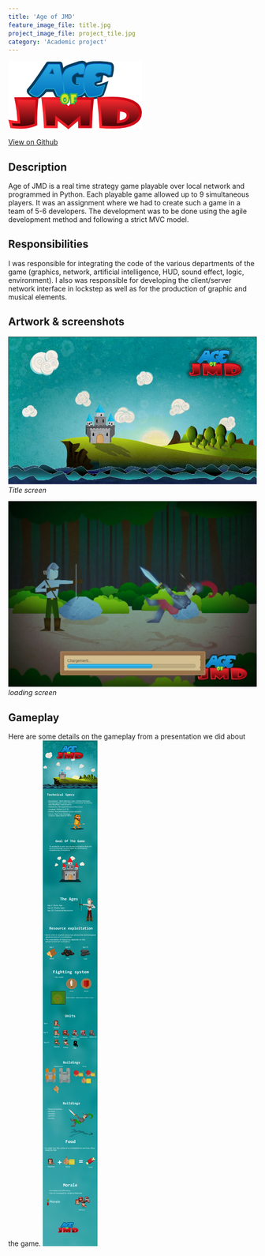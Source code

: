 ```yaml
---
title: 'Age of JMD'
feature_image_file: title.jpg
project_image_file: project_tile.jpg
category: 'Academic project'
---
```


![](age_of_jmd_logo.png)
<div class="text-center">
    <a href="https://github.com/TeamBatman/AgeOfJMD" class="btn btn-ghost" target="_blank"><i class="fa fa-github" aria-hidden="true"></i> View on Github</a>
</div>



## Description
Age of JMD is a real time strategy game playable over local network and programmed in Python. 
Each playable game allowed up to 9 simultaneous players. It was an assignment where we had to create such a game in a team of 5-6 developers. 
The development was to be done using the agile development method and following a strict MVC model.

## Responsibilities
I was responsible for integrating the code of the various departments of the game
(graphics, network, artificial intelligence, HUD, sound effect, logic, environment). I also was responsible
for developing the client/server network interface in lockstep as well as for the production of graphic and musical elements.


## Artwork & screenshots

![](title.jpg)
*Title screen*

![](loading_screen.jpg)
*loading screen*


## Gameplay

Here are some details on the gameplay from a presentation we did about the game.
![](gameplay.jpg)